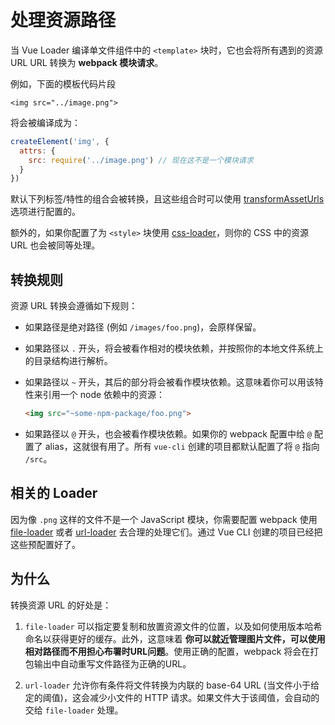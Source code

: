 # 处理资源路径

当 Vue Loader 编译单文件组件中的 `<template>` 块时，它也会将所有遇到的资源 URL URL 转换为 **webpack 模块请求**。

例如，下面的模板代码片段

``` vue
<img src="../image.png">
```

将会被编译成为：

``` js
createElement('img', {
  attrs: {
    src: require('../image.png') // 现在这不是一个模块请求
  }
})
```

默认下列标签/特性的组合会被转换，且这些组合时可以使用 [transformAssetUrls](../options.md#transformasseturls) 选项进行配置的。

额外的，如果你配置了为 `<style>` 块使用 [css-loader](https://github.com/webpack-contrib/css-loader)，则你的 CSS 中的资源 URL 也会被同等处理。

## 转换规则

资源 URL 转换会遵循如下规则：

- 如果路径是绝对路径 (例如 `/images/foo.png`)，会原样保留。

- 如果路径以 `.` 开头，将会被看作相对的模块依赖，并按照你的本地文件系统上的目录结构进行解析。

- 如果路径以 `~` 开头，其后的部分将会被看作模块依赖。这意味着你可以用该特性来引用一个 node 依赖中的资源：

  ``` html
  <img src="~some-npm-package/foo.png">
  ```

- 如果路径以 `@` 开头，也会被看作模块依赖。如果你的 webpack 配置中给 `@` 配置了 alias，这就很有用了。所有 `vue-cli` 创建的项目都默认配置了将 `@` 指向 `/src`。

## 相关的 Loader

因为像 `.png` 这样的文件不是一个 JavaScript 模块，你需要配置 webpack 使用 [file-loader](https://github.com/webpack/file-loader) 或者 [url-loader](https://github.com/webpack/url-loader) 去合理的处理它们。通过 Vue CLI 创建的项目已经把这些预配置好了。

## 为什么

转换资源 URL 的好处是：

1. `file-loader` 可以指定要复制和放置资源文件的位置，以及如何使用版本哈希命名以获得更好的缓存。此外，这意味着 **你可以就近管理图片文件，可以使用相对路径而不用担心布署时URL问题**。使用正确的配置，webpack 将会在打包输出中自动重写文件路径为正确的URL。

2. `url-loader` 允许你有条件将文件转换为内联的 base-64 URL (当文件小于给定的阈值)，这会减少小文件的 HTTP 请求。如果文件大于该阈值，会自动的交给 `file-loader` 处理。
